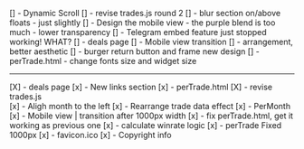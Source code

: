 [] - Dynamic Scroll
[] - revise trades.js round 2
[] - blur section on/above floats - just slightly
[] - Design the mobile view - the purple blend is too much - lower transparency
[] - Telegram embed feature just stopped working! WHAT?
[] - deals page
    [] - Mobile view transition
    [] - arrangement, better aesthetic
[] - burger return button and frame new design
[] - perTrade.html - change fonts size and widget size


---
[X] - deals page
[x] - New links section
[x] - perTrade.html
[X] - revise trades.js    
[x] - Aligh month to the left
[x] - Rearrange trade data effect
[x] - PerMonth
[x] - Mobile view | transition after 1000px width
[x] - fix perTrade.html, get it working as previous one
[x] - calculate winrate logic
[x] - perTrade Fixed 1000px
[x] - favicon.ico
[x] - Copyright info

